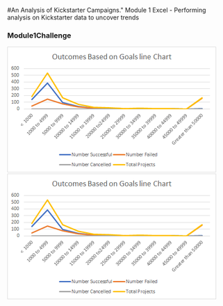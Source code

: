 #An Analysis of Kickstarter Campaigns."
Module 1 Excel - Performing analysis on Kickstarter data to uncover trends
### Module1Challenge
![outcomebasedongoalslinechart.png](outcomebasedongoalslinechart.png)
![outcomebasedongoalslinechart.png](outcomebasedongoalslinechart.png)

